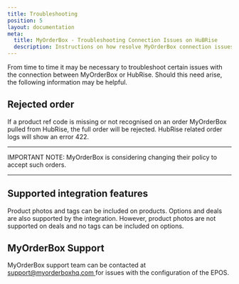 ```yaml
---
title: Troubleshooting
position: 5
layout: documentation
meta:
  title: MyOrderBox - Troubleshooting Connection Issues on HuBRise
  description: Instructions on how resolve MyOrderBox connection issues on HubRise. Troubleshooting might be required when connecting your EPOS with various apps on HubRise.
---
```


From time to time it may be necessary to troubleshoot certain issues with the connection between MyOrderBox or HubRise. Should this need arise, the following information may be helpful.

## Rejected order

If a product ref code is missing or not recognised on an order MyOrderBox pulled from HubRise, the full order will be rejected. HubRise related order logs will show an error 422.

------

IMPORTANT NOTE: MyOrderBox is considering changing their policy to accept such orders.

------

## Supported integration features

Product photos and tags can be included on products. Options and deals are also supported by the integration. However, product photos are not supported on deals and no tags can be included on options.


## MyOrderBox Support

MyOrderBox support team can be contacted at [support@myorderboxhq.com ](mailto:support@myorderboxhq.com) for issues with the configuration of the EPOS.
